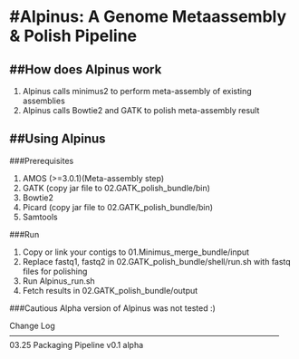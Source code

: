 #Alpinus: A Genome Metaassembly & Polish Pipeline
=============================


##How does Alpinus work
------------------------------
1. Alpinus calls minimus2 to perform meta-assembly of existing assemblies
2. Alpinus calls Bowtie2 and GATK to polish meta-assembly result


##Using Alpinus
------------------------------
###Prerequisites
1. AMOS (>=3.0.1)(Meta-assembly step)
2. GATK (copy jar file to 02.GATK_polish_bundle/bin)
3. Bowtie2 
4. Picard (copy jar file to 02.GATK_polish_bundle/bin)
5. Samtools

###Run
1. Copy or link your contigs to 01.Minimus_merge_bundle/input
2. Replace fastq1, fastq2 in 02.GATK_polish_bundle/shell/run.sh with fastq files for polishing
2. Run Alpinus_run.sh
3. Fetch results in 02.GATK_polish_bundle/output

###Cautious
Alpha version of Alpinus was not tested :)


Change Log
——————————————————————————————————
03.25 Packaging Pipeline v0.1 alpha


